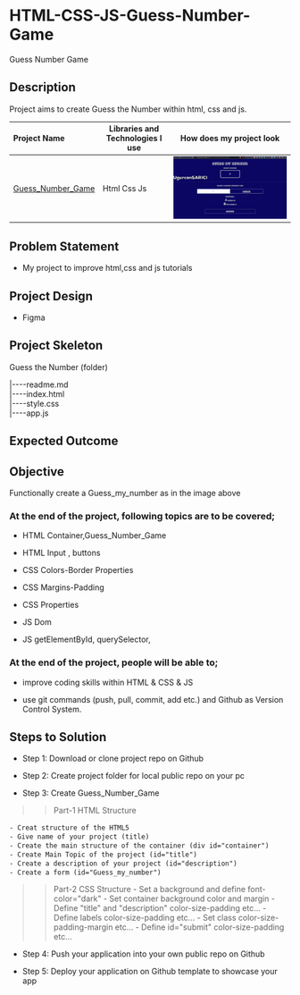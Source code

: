 # HTML-CSS-JS-Guess-Number-Game
Guess Number Game



## Description
Project aims to create Guess the Number within html, css and js.

  Project Name       |Libraries and Technologies I use     |How does my project look   
:-------------------------|-------------------------|-------------------------
[Guess_Number_Game](https://ugurcansarici.github.io/HTML-CSS-JS-Guess-Number-Game/)| Html Css Js |![Guess_Number_Game](Guess_Number.gif)


## Problem Statement
- My project to improve html,css and js tutorials

## Project Design

- Figma 

## Project Skeleton 


Guess the Number (folder)

|----readme.md                 
|----index.html  
|----style.css  
|----app.js
       
       
## Expected Outcome

## Objective

Functionally create a Guess_my_number  as in the image above

### At the end of the project, following topics are to be covered;

- HTML Container,Guess_Number_Game

- HTML Input , buttons

- CSS Colors-Border Properties

- CSS Margins-Padding

- CSS Properties

- JS Dom 

- JS getElementById, querySelector,


### At the end of the project, people will be able to;

- improve coding skills within HTML & CSS & JS

- use git commands (push, pull, commit, add etc.) and Github as Version Control System.

## Steps to Solution
  
- Step 1: Download or clone project repo on Github 

- Step 2: Create project folder for local public repo on your pc

- Step 3: Create Guess_Number_Game

>>Part-1 HTML Structure

	- Creat structure of the HTML5
	- Give name of your project (title)
	- Create the main structure of the container (div id="container")
	- Create Main Topic of the project (id="title")
	- Create a description of your project (id="description")
	- Create a form (id="Guess_my_number")
	

>>Part-2 CSS Structure
	- Set a background and define font-color="dark"
	- Set container background color and margin
	- Define "title" and "description" color-size-padding etc...
	- Define labels color-size-padding etc... 
	- Set class color-size-padding-margin etc...
	- Define id="submit" color-size-padding etc...
	
- Step 4: Push your application into your own public repo on Github

- Step 5: Deploy your application on Github template to showcase your app 

